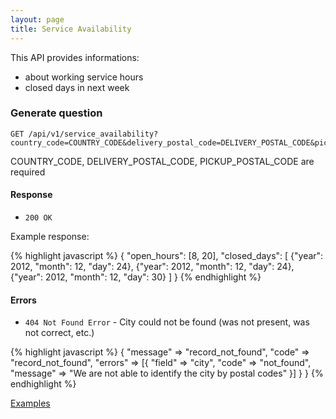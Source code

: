 ```yaml
---
layout: page
title: Service Availability
---
```


This API provides informations:
- about working service hours
- closed days in next week

### Generate question

```
GET /api/v1/service_availability?country_code=COUNTRY_CODE&delivery_postal_code=DELIVERY_POSTAL_CODE&pickup_postal_code=PICKUP_POSTAL_CODE
```

COUNTRY_CODE, DELIVERY_POSTAL_CODE, PICKUP_POSTAL_CODE are required

#### Response

* `200 OK` 

Example response:

{% highlight javascript %}
{
  "open_hours": [8, 20],
  "closed_days": [
    {"year": 2012, "month": 12, "day": 24},
    {"year": 2012, "month": 12, "day": 24},
    {"year": 2012, "month": 12, "day": 30}
  ]
}
{% endhighlight %}

#### Errors

* `404 Not Found Error` - City could not be found (was not present, was not correct, etc.)

{% highlight javascript %}
{
  "message" => "record_not_found",
      "code" => "record_not_found",
      "errors" => [{
        "field" => "city",
        "code" => "not_found",
        "message" => "We are not able to identify the city by postal codes"
      }]
  }
}
{% endhighlight %}

[Examples](/sandbox.html#service_availability)

